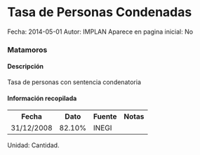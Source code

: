 Tasa de Personas Condenadas
=====

Fecha: 2014-05-01
Autor: IMPLAN
Aparece en pagina inicial: No

### Matamoros

#### Descripción

Tasa de personas con sentencia condenatoria

#### Información recopilada

<table class="table table-hover table-bordered matriz">
  <tr><th>Fecha</th><th>Dato</th><th>Fuente</th><th>Notas</th></tr>
  <tr><td class="centrado">31/12/2008</td><td class="derecha">82.10%</td><td>INEGI</td><td></td></tr>
</table>

Unidad: Cantidad.
